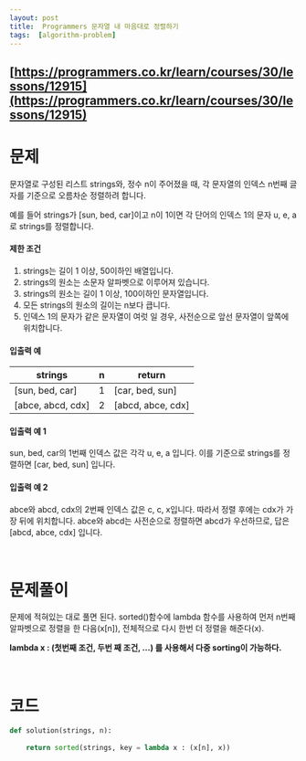 ```yaml
---
layout: post
title:  Programmers 문자열 내 마음대로 정렬하기
tags:  [algorithm-problem]
---
```


## [https://programmers.co.kr/learn/courses/30/lessons/12915](https://programmers.co.kr/learn/courses/30/lessons/12915)

# 문제 
문자열로 구성된 리스트 strings와, 정수 n이 주어졌을 때, 각 문자열의 인덱스 n번째 글자를 기준으로 오름차순 정렬하려 합니다. 

예를 들어 strings가 [sun, bed, car]이고 n이 1이면 각 단어의 인덱스 1의 문자 u, e, a로 strings를 정렬합니다.


#### 제한 조건

1. strings는 길이 1 이상, 50이하인 배열입니다.
2. strings의 원소는 소문자 알파벳으로 이루어져 있습니다.
3. strings의 원소는 길이 1 이상, 100이하인 문자열입니다.
4. 모든 strings의 원소의 길이는 n보다 큽니다.
5. 인덱스 1의 문자가 같은 문자열이 여럿 일 경우, 사전순으로 앞선 문자열이 앞쪽에 위치합니다.

#### 입출력 예
strings | n | return
--- | --- | ---
[sun, bed, car] | 1 | [car, bed, sun]
[abce, abcd, cdx] | 2 | [abcd, abce, cdx]


#### 입출력 예 1

sun, bed, car의 1번째 인덱스 값은 각각 u, e, a 입니다. 이를 기준으로 strings를 정렬하면 [car, bed, sun] 입니다.

#### 입출력 예 2

abce와 abcd, cdx의 2번째 인덱스 값은 c, c, x입니다. 따라서 정렬 후에는 cdx가 가장 뒤에 위치합니다. abce와 abcd는 사전순으로 정렬하면 abcd가 우선하므로, 답은 [abcd, abce, cdx] 입니다.


&nbsp;
&nbsp;
&nbsp;

# 문제풀이
문제에 적혀있는 대로 풀면 된다. sorted()함수에 lambda 함수를 사용하여 먼저 n번째 알파벳으로 정렬을 한 다음(x[n]), 전체적으로 다시 한번 더 정렬을 해준다(x). 

**lambda x : (첫번째 조건, 두번 째 조건, ...) 를 사용해서 다중 sorting이 가능하다.**

&nbsp;
&nbsp;
&nbsp;

# 코드

~~~python
def solution(strings, n):
    
    return sorted(strings, key = lambda x : (x[n], x))
~~~